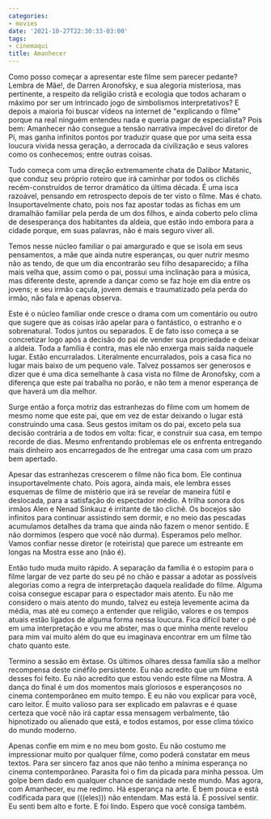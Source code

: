 ```yaml
---
categories:
- movies
date: '2021-10-27T22:30:33-03:00'
tags:
- cinemaqui
title: Amanhecer
---
```


Como posso começar a apresentar este filme sem parecer pedante? Lembra de Mãe!, de Darren Aronofsky, e sua alegoria misteriosa, mas pertinente, a respeito da religião cristã e ecologia que todos acharam o máximo por ser um intrincado jogo de simbolismos interpretativos? E depois a maioria foi buscar vídeos na internet de "explicando o filme" porque na real ninguém entendeu nada e queria pagar de especialista? Pois bem: Amanhecer não consegue a tensão narrativa impecável do diretor de Pi, mas ganha infinitos pontos por traduzir quase que por uma seita essa loucura vivida nessa geração, a derrocada da civilização e seus valores como os conhecemos; entre outras coisas.

Tudo começa com uma direção extremamente chata de Dalibor Matanic, que conduz seu próprio roteiro que irá caminhar por todos os clichês recém-construídos de terror dramático da última década. É uma isca razoável, pensando em retrospecto depois de ter visto o filme. Mas é chato. Insuportavelmente chato, pois nos faz apostar todas as fichas em um dramalhão familiar pela perda de um dos filhos, e ainda coberto pelo clima de desesperança dos habitantes da aldeia, que estão indo embora para a cidade porque, em suas palavras, não é mais seguro viver ali.

Temos nesse núcleo familiar o pai amargurado e que se isola em seus pensamentos, a mãe que ainda nutre esperanças, ou quer nutrir mesmo não as tendo, de que um dia encontrarão seu filho desaparecido; a filha mais velha que, assim como o pai, possui uma inclinação para a música, mas diferente deste, aprende a dançar como se faz hoje em dia entre os jovens; e seu irmão caçula, jovem demais e traumatizado pela perda do irmão, não fala e apenas observa.

Este é o núcleo familiar onde cresce o drama com um comentário ou outro que sugere que as coisas irão apelar para o fantástico, o estranho e o sobrenatural. Todos juntos ou separados. E de fato isso começa a se concretizar logo após a decisão do pai de vender sua propriedade e deixar a aldeia. Toda a família é contra, mas ele não enxerga mais saída naquele lugar. Estão encurralados. Literalmente encurralados, pois a casa fica no lugar mais baixo de um pequeno vale. Talvez possamos ser generosos e dizer que é uma dica semelhante à casa vista no filme de Aronofsky, com a diferença que este pai trabalha no porão, e não tem a menor esperança de que haverá um dia melhor.

Surge então a força motriz das estranhezas do filme com um homem de mesmo nome que este pai, que em vez de estar deixando o lugar está construindo uma casa. Seus gestos imitam os do pai, exceto pela sua decisão contrária a de todos em volta: ficar, e construir sua casa, em tempo recorde de dias. Mesmo enfrentando problemas ele os enfrenta entregando mais dinheiro aos encarregados de lhe entregar uma casa com um prazo bem apertado.

Apesar das estranhezas crescerem o filme não fica bom. Ele continua insuportavelmente chato. Pois agora, ainda mais, ele lembra esses esquemas de filme de mistério que irá se revelar de maneira fútil e deslocada, para a satisfação do espectador médio. A trilha sonora dos irmãos Alen e Nenad Sinkauz é irritante de tão clichê. Os bocejos são infinitos para continuar assistindo sem dormir, e no meio das pescadas acumulamos detalhes da trama que ainda não fazem o menor sentido. E não dormimos (espero que você não durma). Esperamos pelo melhor. Vamos confiar nesse diretor (e roteirista) que parece um estreante em longas na Mostra esse ano (não é).

Então tudo muda muito rápido. A separação da família é o estopim para o filme largar de vez parte do seu pé no chão e passar a adotar as possíveis alegorias como a regra de interpretação daquela realidade do filme. Alguma coisa consegue escapar para o espectador mais atento. Eu não me considero o mais atento do mundo, talvez eu esteja levemente acima da média, mas até eu começo a entender que religião, valores e os tempos atuais estão ligados de alguma forma nessa loucura. Fica difícil bater o pé em uma interpretação e vou me abster, mas o que minha mente revelou para mim vai muito além do que eu imaginava encontrar em um filme tão chato quanto este.

Termino a sessão em êxtase. Os últimos olhares dessa família são a melhor recompensa deste cinéfilo persistente. Eu não acredito que um filme desses foi feito. Eu não acredito que estou vendo este filme na Mostra. A dança do final é um dos momentos mais gloriosos e esperançosos no cinema contemporâneo em muito tempo. E eu não vou explicar para você, caro leitor. É muito valioso para ser explicado em palavras e é quase certeza que você não irá captar essa mensagem verbalmente, tão hipnotizado ou alienado que está, e todos estamos, por esse clima tóxico do mundo moderno.

Apenas confie em mim e no meu bom gosto. Eu não costumo me impressionar muito por qualquer filme, como poderá constatar em meus textos. Para ser sincero faz anos que não tenho a mínima esperança no cinema contemporâneo. Parasita foi o fim da picada para minha pessoa. Um golpe bem dado em qualquer chance de sanidade neste mundo. Mas agora, com Amanhecer, eu me redimo. Há esperança na arte. É bem pouca e está codificada para que (((eles))) não entendam. Mas está lá. É possível sentir. Eu senti bem alto e forte. E foi lindo. Espero que você consiga também.